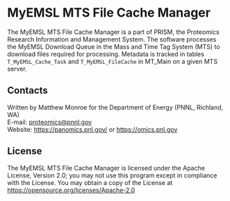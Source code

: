 # MyEMSL MTS File Cache Manager

The MyEMSL MTS File Cache Manager is a part of PRISM, the Proteomics Research Information and Management System.
The software processes the MyEMSL Download Queue in the Mass and Time Tag System (MTS) to download files required for processing.
Metadata is tracked in tables `T_MyEMSL_Cache_Task` and `T_MyEMSL_FileCache` in MT_Main on a given MTS server.

## Contacts

Written by Matthew Monroe for the Department of Energy (PNNL, Richland, WA) \
E-mail: proteomics@pnnl.gov \
Website: https://panomics.pnl.gov/ or https://omics.pnl.gov

## License

The MyEMSL MTS File Cache Manager is licensed under the Apache License, Version 2.0; 
you may not use this program except in compliance with the License.  You may obtain 
a copy of the License at https://opensource.org/licenses/Apache-2.0
